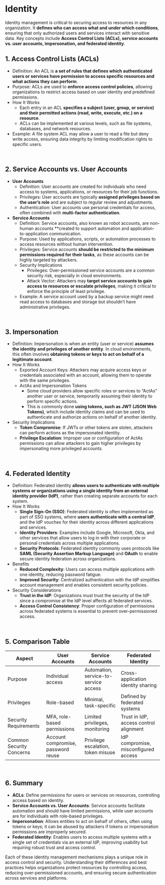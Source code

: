 <br>

# Identity
Identity management is critical to securing access to resources in any organization. It **defines who can access what and under which conditions**, ensuring that only authorized users and services interact with sensitive data. Key concepts include **Access Control Lists (ACLs), service accounts vs. user accounts, impersonation, and federated identity**.

## 1. Access Control Lists (ACLs)
  - Definition: An ACL is **a set of rules that defines which authenticated users or services have permission to access specific resources and what actions they can perform**.
  - Purpose: ACLs are used to **enforce access control policies**, allowing organizations to restrict access based on user identity and predefined permissions.
  - How It Works
    - Each entry in an ACL **specifies a subject (user, group, or service) and their permitted actions (read, write, execute, etc.) on a resource**.
    - ACLs can be implemented at various levels, such as file systems, databases, and network resources.
  - Example: A file system ACL may allow a user to read a file but deny write access, ensuring data integrity by limiting modification rights to specific users.  
<br>

## 2. Service Accounts vs. User Accounts
  - **User Accounts**
    - Definition: User accounts are created for individuals who need access to systems, applications, or resources for their job functions.
    - Privileges: User accounts are typically **assigned privileges based on the user’s role** and are subject to regular review and adjustments.
    - Authentication: User accounts use personal credentials for access, often combined with **multi-factor authentication**.
  - **Service Accounts**
    - Definition: Service accounts, also known as robot accounts, are non-human accounts **created to support automation and application-to-application communication.
    - Purpose: Used by applications, scripts, or automation processes to access resources without human intervention.
    - Privileges: Service accounts **should be restricted to the minimum permissions required for their tasks**, as these accounts can be highly targeted by attackers.
    - Security Implications
      - Privileges: Over-permissioned service accounts are a common security risk, especially in cloud environments.
      - Attack Vector: Attackers may **target service accounts to gain access to resources or escalate privileges**, making it critical to enforce the principle of least privilege.
    - Example: A service account used by a backup service might need read access to databases and storage but shouldn’t have administrative privileges.  
<br>

## 3. Impersonation
  - Definition: Impersonation is when an entity (user or service) **assumes the identity and privileges of another entity**. In cloud environments, this often involves **obtaining tokens or keys to act on behalf of a legitimate account**.
  - How It Works
    - Exported Account Keys: Attackers may acquire access keys or credentials associated with an account, allowing them to operate with the same privileges.
    - ActAs and Impersonation Tokens
      - Some cloud providers allow specific roles or services to “ActAs” another user or service, temporarily assuming their identity to perform specific actions.
      - This is commonly done **using tokens, such as JWT (JSON Web Tokens)**, which include identity claims and can be used to authenticate and authorize actions on behalf of another identity.
  - Security Implications
    - **Token Compromise**: If JWTs or other tokens are stolen, attackers can perform actions as the impersonated identity.
    - **Privilege Escalation**: Improper use or configuration of ActAs permissions can allow attackers to gain higher privileges by impersonating more privileged accounts.  
<br>

## 4. Federated Identity
  - Definition: Federated identity **allows users to authenticate with multiple systems or organizations using a single identity from an external identity provider (IdP)**, rather than creating separate accounts for each system.
  - How It Works
    - **Single Sign-On (SSO)**: Federated identity is often implemented as part of SSO systems, where **users authenticate with a central IdP**, and the IdP vouches for their identity across different applications and services.
    - **Identity Providers**: Examples include Google, Microsoft, Okta, and other services that allow users to log in with their corporate or personal credentials across multiple applications.
    - **Security Protocols**: Federated identity commonly uses protocols like **SAML (Security Assertion Markup Language)** and **OAuth** to enable secure identity federation across organizations.
  - Benefits
    - **Reduced Complexity**: Users can access multiple applications with one identity, reducing password fatigue.
    - **Improved Security**: Centralized authentication with the IdP simplifies account management and enables consistent security policies.
  - Security Considerations
    - **Trust in the IdP**: Organizations must trust the security of the IdP since a compromise at the IdP level affects all federated services.
    - **Access Control Consistency**: Proper configuration of permissions across federated systems is essential to prevent over-permissioned access.  
<br>

## 5. Comparison Table

| Aspect | User Accounts | Service Accounts | Federated Identity |
| ------ | ------------- | ---------------- | ------------------ |
| Purpose | Individual access | Automation, service-to-service access | Cross-application identity sharing |
| Privileges | Role-based | Minimal, task-specific | Defined by federated systems |
| Security Requirements | MFA, role-based permissions | Limited privileges, monitoring | Trust in IdP, access control alignment |
| Common Security Concerns | Account compromise, password reuse | Privilege escalation, token misuse | IdP compromise, misconfigured access |
  
<br>

## 6. Summary
  - **ACLs**: Define permissions for users or services on resources, controlling access based on identity.
  - **Service Accounts vs. User Accounts**: Service accounts facilitate automation and should have limited permissions, while user accounts are for individuals with role-based privileges.
  - **Impersonation**: Allows entities to act on behalf of others, often using tokens or keys; it can be abused by attackers if tokens or impersonation permissions are improperly secured.
  - **Federated Identity**: Enables users to access multiple systems with a single set of credentials via an external IdP, improving usability but requiring robust trust and access control.

Each of these identity management mechanisms plays a unique role in access control and security. Understanding their differences and best practices helps organizations protect resources by controlling access, reducing over-permissioned accounts, and ensuring secure authentication across services and platforms.  
<br>